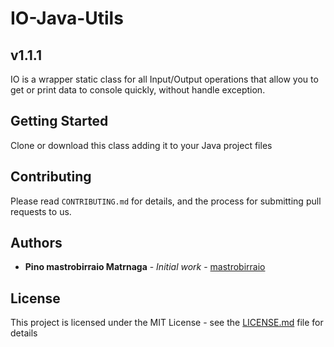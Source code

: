 # IO-Java-Utils
## v1.1.1
IO is a wrapper static class for all Input/Output operations
that allow you to get or print data to console quickly, without
handle exception.

## Getting Started

Clone or download this class adding it to your Java project files

## Contributing

Please read `CONTRIBUTING.md` for details, and the process for submitting pull requests to us.

## Authors

* **Pino mastrobirraio Matrnaga** - *Initial work* - [mastrobirraio](https://github.com/PinoMatranga)

## License

This project is licensed under the MIT License - see the [LICENSE.md](LICENSE.md) file for details
